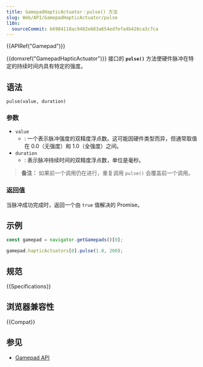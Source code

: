 ```yaml
---
title: GamepadHapticActuator：pulse() 方法
slug: Web/API/GamepadHapticActuator/pulse
l10n:
  sourceCommit: b6984118ac9482e683a654edfefa4b426ca3c7ca
---
```


{{APIRef("Gamepad")}}

{{domxref("GamepadHapticActuator")}} 接口的 **`pulse()`** 方法使硬件脉冲在特定的持续时间内具有特定的强度。

## 语法

```js-nolint
pulse(value, duration)
```

### 参数

- `value`
  - : 一个表示脉冲强度的双精度浮点数。这可能因硬件类型而异，但通常取值在 0.0（无强度）和 1.0（全强度）之间。
- `duration`
  - : 表示脉冲持续时间的双精度浮点数，单位是毫秒。

> **备注：** 如果前一个调用仍在进行，重复调用 `pulse()` 会覆盖前一个调用。

### 返回值

当脉冲成功完成时，返回一个由 `true` 值解决的 Promise。

## 示例

```js
const gamepad = navigator.getGamepads()[0];

gamepad.hapticActuators[0].pulse(1.0, 200);
```

## 规范

{{Specifications}}

## 浏览器兼容性

{{Compat}}

## 参见

- [Gamepad API](/zh-CN/docs/Web/API/Gamepad_API)
